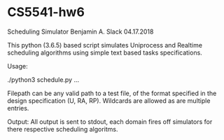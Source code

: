 # CS5541-hw6
Scheduling Simulator
Benjamin A. Slack
04.17.2018

This python (3.6.5) based script simulates Uniprocess and Realtime
scheduling algorithms using simple text based tasks specifications.

Usage:

./python3 schedule.py <filepath> ...

Filepath can be any valid path to a test file, of the format specified
in the design specification (U, RA, RP). Wildcards are allowed as are
multiple entries.

Output:
All output is sent to stdout, each domain fires off simulators for
there respective scheduling algoritms.
